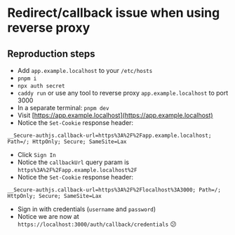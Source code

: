 # Redirect/callback issue when using reverse proxy


## Reproduction steps

- Add `app.example.localhost` to your `/etc/hosts`
- `pnpm i`
- `npx auth secret`
- `caddy run` or use any tool to reverse proxy `app.example.localhost` to port 3000
- In a separate terminal: `pnpm dev`
- Visit [https://app.example.localhost](https://app.example.localhost)
- Notice the `Set-Cookie` response header:
```
__Secure-authjs.callback-url=https%3A%2F%2Fapp.example.localhost; Path=/; HttpOnly; Secure; SameSite=Lax
```
- Click `Sign In`
- Notice the `callbackUrl` query param is `https%3A%2F%2Fapp.example.localhost%2F`
- Notice the `Set-Cookie` response header:
```
__Secure-authjs.callback-url=https%3A%2F%2Flocalhost%3A3000; Path=/; HttpOnly; Secure; SameSite=Lax
```
- Sign in with credentials (`username` and `password`)
- Notice we are now at `https://localhost:3000/auth/callback/credentials` 😕